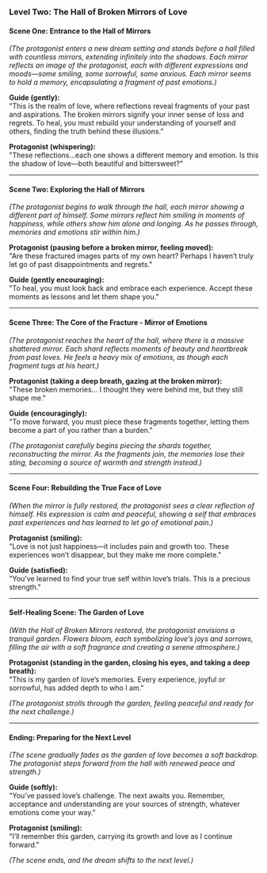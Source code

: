 ### **Level Two: The Hall of Broken Mirrors of Love**

#### **Scene One: Entrance to the Hall of Mirrors**

*(The protagonist enters a new dream setting and stands before a hall filled with countless mirrors, extending infinitely into the shadows. Each mirror reflects an image of the protagonist, each with different expressions and moods—some smiling, some sorrowful, some anxious. Each mirror seems to hold a memory, encapsulating a fragment of past emotions.)*

**Guide (gently):**  
"This is the realm of love, where reflections reveal fragments of your past and aspirations. The broken mirrors signify your inner sense of loss and regrets. To heal, you must rebuild your understanding of yourself and others, finding the truth behind these illusions."

**Protagonist (whispering):**  
"These reflections...each one shows a different memory and emotion. Is this the shadow of love—both beautiful and bittersweet?"

---

#### **Scene Two: Exploring the Hall of Mirrors**

*(The protagonist begins to walk through the hall, each mirror showing a different part of himself. Some mirrors reflect him smiling in moments of happiness, while others show him alone and longing. As he passes through, memories and emotions stir within him.)*

**Protagonist (pausing before a broken mirror, feeling moved):**  
"Are these fractured images parts of my own heart? Perhaps I haven’t truly let go of past disappointments and regrets."  

**Guide (gently encouraging):**  
"To heal, you must look back and embrace each experience. Accept these moments as lessons and let them shape you."  

---

#### **Scene Three: The Core of the Fracture - Mirror of Emotions**

*(The protagonist reaches the heart of the hall, where there is a massive shattered mirror. Each shard reflects moments of beauty and heartbreak from past loves. He feels a heavy mix of emotions, as though each fragment tugs at his heart.)*

**Protagonist (taking a deep breath, gazing at the broken mirror):**  
"These broken memories... I thought they were behind me, but they still shape me."  

**Guide (encouragingly):**  
"To move forward, you must piece these fragments together, letting them become a part of you rather than a burden."  

*(The protagonist carefully begins piecing the shards together, reconstructing the mirror. As the fragments join, the memories lose their sting, becoming a source of warmth and strength instead.)*

---

#### **Scene Four: Rebuilding the True Face of Love**

*(When the mirror is fully restored, the protagonist sees a clear reflection of himself. His expression is calm and peaceful, showing a self that embraces past experiences and has learned to let go of emotional pain.)*

**Protagonist (smiling):**  
"Love is not just happiness—it includes pain and growth too. These experiences won’t disappear, but they make me more complete."  

**Guide (satisfied):**  
"You’ve learned to find your true self within love’s trials. This is a precious strength."  

---

#### **Self-Healing Scene: The Garden of Love**

*(With the Hall of Broken Mirrors restored, the protagonist envisions a tranquil garden. Flowers bloom, each symbolizing love’s joys and sorrows, filling the air with a soft fragrance and creating a serene atmosphere.)*

**Protagonist (standing in the garden, closing his eyes, and taking a deep breath):**  
"This is my garden of love’s memories. Every experience, joyful or sorrowful, has added depth to who I am."  

*(The protagonist strolls through the garden, feeling peaceful and ready for the next challenge.)*

---

#### **Ending: Preparing for the Next Level**

*(The scene gradually fades as the garden of love becomes a soft backdrop. The protagonist steps forward from the hall with renewed peace and strength.)*

**Guide (softly):**  
"You’ve passed love’s challenge. The next awaits you. Remember, acceptance and understanding are your sources of strength, whatever emotions come your way."  

**Protagonist (smiling):**  
"I’ll remember this garden, carrying its growth and love as I continue forward."

*(The scene ends, and the dream shifts to the next level.)*
